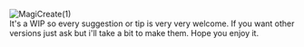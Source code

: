![MagiCreate(1)](https://github.com/WhiteGamer89/magikreate/assets/113148815/2e8cb902-7805-4fd7-bc91-07cdb2456e14)                                                                                                         
It's a WIP so every suggestion or tip is very very welcome. If you want other versions just ask but i'll take a bit to make them. Hope you enjoy it.
